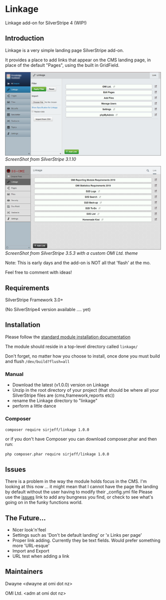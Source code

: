 # Linkage
Linkage add-on for SilverStripe 4 (WIP!)

## Introduction

Linkage is a very simple landing page SilverStripe add-on.

It provides a place to add links that appear on the CMS landing page, in place of the default "Pages", using the built in GridField.

![Screenshot](img/SSv3.1.10.png)
*ScreenShot from SilverStripe 3.1.10*


![Screenshot](img/SSv3.5.3.png)
*ScreenShot from SilverStripe 3.5.3 with a custom OMI Ltd. theme*

Note: This is early days and the add-on is NOT all that 'flash' at the mo.

Feel free to comment with ideas!

## Requirements

SilverStripe Framework 3.0+

(No SilverStripe4 version available .... yet)

## Installation

Please follow the [standard module installation documentation](https://docs.silverstripe.org/en/3/developer_guides/extending/modules/)

The module should reside in a top-level directory called `linkage/`

Don't forget, no matter how you choose to install, once done you must build and flush `/dev/build?flush=all`

### Manual
- Download the latest (v1.0.0) version on Linkage
- Unzip in the root directory of your project (that should be where all your SilverStripe files are (cms,framework,reports etc))
- rename the Linkage directory to "linkage"
- perform a little dance

### Composer
`composer require sirjeff/linkage 1.0.0`

or if you don't have Composer you can download composer.phar and then run:

`php composer.phar require sirjeff/linkage 1.0.0`

## Issues
There is a problem in the way the module holds focus in the CMS. I'm looking at this now ... it might mean that I cannot have the page the landing by default without the user having to modify their _config.yml file
Please use the [issues](/sirjeff/linkage/issues) link to add any bungness you find, or check to see what's going on in the funky functions world.

## The Future...
- Nicer look'n'feel
- Settings such as 'Don't be default landing' or 'x Links per page'
- Proper link adding. Currently they be text fields. Would prefer something more 'URL-esque'
- Import and Export
- URL test when adding a link

## Maintainers

Dwayne &lt;dwayne at omi dot nz&gt;

OMI Ltd. &lt;adm at omi dot nz&gt;
